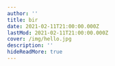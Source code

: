 ```yaml
---
author: ''
title: bir
date: 2021-02-11T21:00:00.000Z
lastMod: 2021-02-11T21:00:00.000Z
cover: /img/hello.jpg
description: ''
hideReadMore: true
---
```


